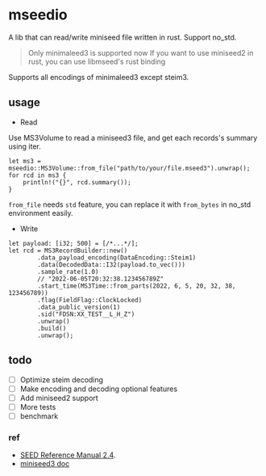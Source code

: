 # mseedio

A lib that can read/write miniseed file written in rust. Support no_std.

> Only minimaleed3 is supported now
> If you want to use miniseed2 in rust, you can use libmseed's rust binding

Supports all encodings of minimaleed3 except steim3.

## usage

* Read

Use MS3Volume to read a miniseed3 file, and get each records's summary using iter.

```rust,ignore
let ms3 = mseedio::MS3Volume::from_file("path/to/your/file.mseed3").unwrap();
for rcd in ms3 {
    println!("{}", rcd.summary());
}
```

`from_file` needs `std` feature, you can replace it with `from_bytes` in no_std environment easily.

* Write

```rust,ignore
let payload: [i32; 500] = [/*...*/];
let rcd = MS3RecordBuilder::new()
        .data_payload_encoding(DataEncoding::Steim1)
        .data(DecodedData::I32(payload.to_vec()))
        .sample_rate(1.0)
        // "2022-06-05T20:32:38.123456789Z"
        .start_time(MS3Time::from_parts(2022, 6, 5, 20, 32, 38, 123456789)) 
        .flag(FieldFlag::ClockLocked)
        .data_public_version(1)
        .sid("FDSN:XX_TEST__L_H_Z")
        .unwrap()
        .build()
        .unwrap();
```

## todo

* [ ] Optimize steim decoding
* [ ] Make encoding and decoding optional features
* [ ] Add miniseed2 support
* [ ] More tests
* [ ] benchmark

### ref

* [SEED Reference Manual 2.4](https://www.google.com/url?client=internal-element-cse&cx=000587591391783241528:dsb0_jo9rjy&q=http://fdsn.adc1.iris.edu/pdf/SEEDManual_V2.4.pdf&sa=U&ved=2ahUKEwjNkqyKm9CHAxUtk1YBHd6hHWkQFnoECAIQAQ&usg=AOvVaw28l6g2_BAgTJubCoWVlu5F).
* [miniseed3 doc](https://docs.fdsn.org/projects/miniseed3/en/latest/index.html)
